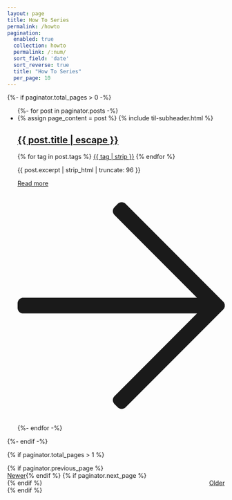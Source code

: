 ```yaml
---
layout: page
title: How To Series
permalink: /howto
pagination: 
  enabled: true
  collection: howto
  permalink: /:num/
  sort_field: 'date'
  sort_reverse: true
  title: "How To Series"
  per_page: 10
---
```


<div class="til">
  {%- if paginator.total_pages > 0 -%}
    <ul class="post-list">
      {%- for post in paginator.posts -%}
      <li class="til-post">
        {% assign page_content = post %}
        {% include til-subheader.html %}
        <h2>
          <a class="post-link" href="{{ post.url | relative_url }}" title="{{ post.title | escape | strip }}" >
            {{ post.title | escape  }}
          </a>
        </h2>
        <div class="post-tags">
          {% for tag in post.tags %}
          <a class="post-tag" href="/tags#{{ tag | cgi_escape }}" title="{{ tag | strip }}">{{ tag | strip }}</a>
          {% endfor %}
        </div>
        <p class="excerpt">
            {{ post.excerpt | strip_html | truncate: 96 }}
        </p>
        <div class="post-footer">
          <div>
            <a class="read-more animatable" href="{{ post.url | relative_url }}" title="Read more">
              Read more 
              <svg focusable="false"  xmlns="http://www.w3.org/2000/svg" viewBox="0 0 448 512" class="fa fa-arrow-right fa-w-14"><path fill="currentColor" d="M216.464 36.465l-7.071 7.07c-4.686 4.686-4.686 12.284 0 16.971L387.887 239H12c-6.627 0-12 5.373-12 12v10c0 6.627 5.373 12 12 12h375.887L209.393 451.494c-4.686 4.686-4.686 12.284 0 16.971l7.071 7.07c4.686 4.686 12.284 4.686 16.97 0l211.051-211.05c4.686-4.686 4.686-12.284 0-16.971L233.434 36.465c-4.686-4.687-12.284-4.687-16.97 0z" class=""></path></svg>
            </a>
          </div>
        </div>
      </li>
      {%- endfor -%}
    </ul>
  {%- endif -%}

</div>


{% if paginator.total_pages > 1 %}
<div>
  {% if paginator.previous_page %}
  <div>
    <a class="pagination-link" href="{{ paginator.previous_page_path | prepend: site.baseurl }}" title="Newer" style="float:left;"><i class="fa fa-chevron-left"></i>Newer</a>
  </div>
  {% endif %}
  {% if paginator.next_page %}
  <div>
    <a class="pagination-link" href="{{ paginator.next_page_path | prepend: site.baseurl }}" title="Older" style="float:right;">Older<i class="fa fa-chevron-right"></i></a>
  </div>
  {% endif %}
</div>
{% endif %}
